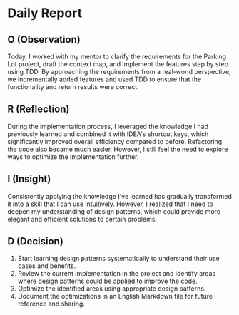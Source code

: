 # Daily Report

## O (Observation)
Today, I worked with my mentor to clarify the requirements for the Parking Lot project, draft the context map, and implement the features step by step using TDD. By approaching the requirements from a real-world perspective, we incrementally added features and used TDD to ensure that the functionality and return results were correct.

## R (Reflection)
During the implementation process, I leveraged the knowledge I had previously learned and combined it with IDEA's shortcut keys, which significantly improved overall efficiency compared to before. Refactoring the code also became much easier. However, I still feel the need to explore ways to optimize the implementation further.

## I (Insight)
Consistently applying the knowledge I've learned has gradually transformed it into a skill that I can use intuitively. However, I realized that I need to deepen my understanding of design patterns, which could provide more elegant and efficient solutions to certain problems.

## D (Decision)
1. Start learning design patterns systematically to understand their use cases and benefits.
2. Review the current implementation in the project and identify areas where design patterns could be applied to improve the code.
3. Optimize the identified areas using appropriate design patterns.
4. Document the optimizations in an English Markdown file for future reference and sharing.

